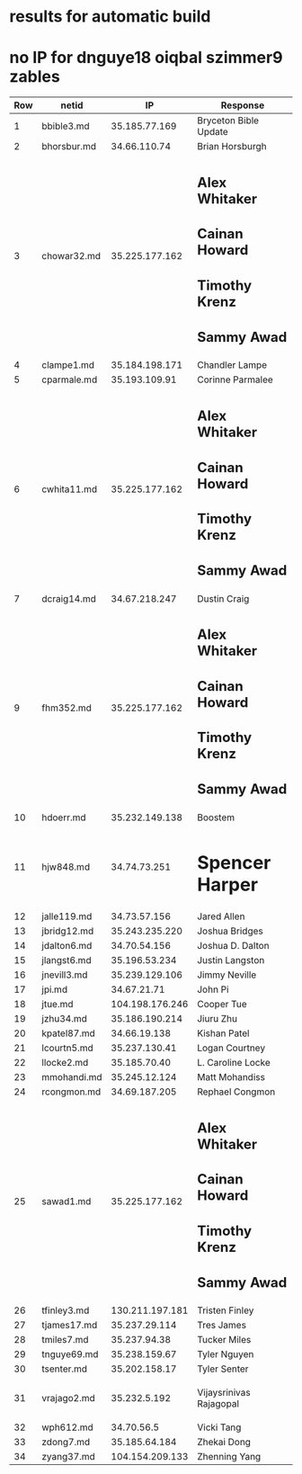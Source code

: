 # results for automatic build

# no IP for dnguye18 oiqbal szimmer9 zables


|Row|netid|IP|Response|
|--|-----|--|--------|
|1|bbible3.md|35.185.77.169|<html> <body> Bryceton Bible Update </body> </html>|
|2|bhorsbur.md|34.66.110.74|<html> <body> Brian Horsburgh </body> </html>|
|3|chowar32.md|35.225.177.162|<!doctype html> <html lang="en"> <head> <meta charset="utf-8"> <title>Webserver</title> </head> <body> <h2>Alex Whitaker</h2> <h2>Cainan Howard</h2> <h2>Timothy Krenz</h2> <h2>Sammy Awad</h2> </body> </html>|
|4|clampe1.md|35.184.198.171|<html> <body> Chandler Lampe </body> </html>|
|5|cparmale.md|35.193.109.91|<html> <body> Corinne Parmalee </body> </html>|
|6|cwhita11.md|35.225.177.162|<!doctype html> <html lang="en"> <head> <meta charset="utf-8"> <title>Webserver</title> </head> <body> <h2>Alex Whitaker</h2> <h2>Cainan Howard</h2> <h2>Timothy Krenz</h2> <h2>Sammy Awad</h2> </body> </html>|
|7|dcraig14.md|34.67.218.247|<html> <body>Dustin Craig</body> </html>|
|9|fhm352.md|35.225.177.162|<!doctype html> <html lang="en"> <head> <meta charset="utf-8"> <title>Webserver</title> </head> <body> <h2>Alex Whitaker</h2> <h2>Cainan Howard</h2> <h2>Timothy Krenz</h2> <h2>Sammy Awad</h2> </body> </html>|
|10|hdoerr.md|35.232.149.138|<html> <body> Boostem </body> </html>|
|11|hjw848.md|34.74.73.251|<html> <body> <h1>Spencer Harper</h1> </body> </html>|
|12|jalle119.md|34.73.57.156|<html> <body> Jared Allen </body> </html>|
|13|jbridg12.md|35.243.235.220|<html> <body> Joshua Bridges </body> </html>|
|14|jdalton6.md|34.70.54.156|<html> <body> Joshua D. Dalton </body> </html>|
|15|jlangst6.md|35.196.53.234|<html> <body> Justin Langston </body> </html>|
|16|jnevill3.md|35.239.129.106|<html> <body> Jimmy Neville </body> </html>|
|17|jpi.md|34.67.21.71|<html> <body> John Pi </body> </html>|
|18|jtue.md|104.198.176.246|<html> <body> Cooper Tue </body> </html>|
|19|jzhu34.md|35.186.190.214|<html> <body> Jiuru Zhu </body> </html>|
|20|kpatel87.md|34.66.19.138|<html> <body> Kishan Patel </body> </html>|
|21|lcourtn5.md|35.237.130.41|Logan Courtney|
|22|llocke2.md|35.185.70.40| <html> <body> L. Caroline Locke </body> </html>|
|23|mmohandi.md|35.245.12.124|Matt Mohandiss|
|24|rcongmon.md|34.69.187.205|<html> <body> Rephael Congmon </body> </html>|
|25|sawad1.md|35.225.177.162|<!doctype html> <html lang="en"> <head> <meta charset="utf-8"> <title>Webserver</title> </head> <body> <h2>Alex Whitaker</h2> <h2>Cainan Howard</h2> <h2>Timothy Krenz</h2> <h2>Sammy Awad</h2> </body> </html>|
|26|tfinley3.md|130.211.197.181|<html> <body> Tristen Finley </body> </html>|
|27|tjames17.md|35.237.29.114|<html> <body> Tres James </body> </html>|
|28|tmiles7.md|35.237.94.38|<html> <body> Tucker Miles </body> </html>|
|29|tnguye69.md|35.238.159.67|<html> <body> Tyler Nguyen </body> </html>|
|30|tsenter.md|35.202.158.17|<html> <body> Tyler Senter </body> </html>|
|31|vrajago2.md|35.232.5.192|<html> <body> <p>Vijaysrinivas Rajagopal</p> </body> </html>|
|32|wph612.md|34.70.56.5|<html> <body> Vicki Tang </body> </html>|
|33|zdong7.md|35.185.64.184|<html> <body> Zhekai Dong </body> </html>|
|34|zyang37.md|104.154.209.133|<html> <body> Zhenning Yang </body> </html>|
